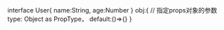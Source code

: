 interface User{
  name:String,
  age:Number
}
obj:{
  // 指定props对象的参数
  type: Object as PropType<User>，
  default:()=>{}
}